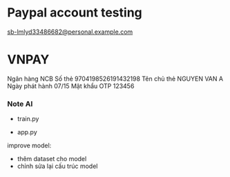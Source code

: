 # Paypal account testing

sb-lmlyd33486682@personal.example.com

<!-- 1O8*OEjp -->

# VNPAY

Ngân hàng NCB
Số thẻ 9704198526191432198
Tên chủ thẻ NGUYEN VAN A
Ngày phát hành 07/15
Mật khẩu OTP 123456

### Note AI

-   train.py

-   app.py

improve model:

-   thêm dataset cho model
-   chỉnh sửa lại cấu trúc model
